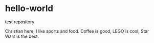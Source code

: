 # hello-world
test repository

Christian here, I like sports and food. Coffee is good, LEGO is cool, Star Wars is the best.
